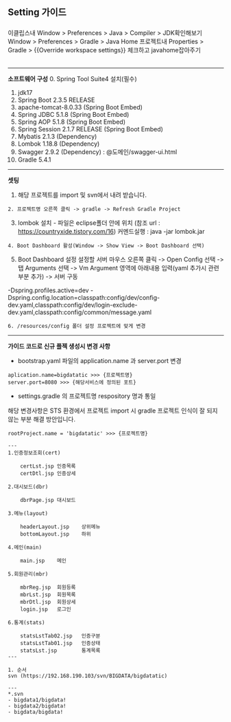 ## Setting 가이드

#####
이클립스내 Window > Preferences > Java > Compiler > JDK확인해보기
		Window > Preferences > Gradle > Java Home
프로젝트내 Properties > Gradle > {{Override workspace settings}} 체크하고 javahome잡아주기

######

---

**소프트웨어 구성**
0. Spring Tool Suite4 설치(필수)
1. jdk17
2. Spring Boot 2.3.5 RELEASE
3. apache-tomcat-8.0.33 (Spring Boot Embed)
4. Spring JDBC 5.1.8 (Spring Boot Embed)
5. Spring AOP 5.1.8 (Spring Boot Embed)
6. Spring Session 2.1.7 RELEASE (Spring Boot Embed)
7. Mybatis 2.1.3 (Dependency)
8. Lombok 1.18.8 (Dependency)
9. Swagger 2.9.2 (Dependency) : @도메인/swagger-ui.html
10. Gradle 5.4.1

---

**셋팅**
1. 해당 프로젝트를 import 및 svn에서 내려 받습니다.
```
2. 프로젝트명 오른쪽 클릭 -> gradle -> Refresh Gradle Project
```
3. lombok 설치 - 파일은 eclipse폴더 안에 위치
   (참조 url : https://countryxide.tistory.com/16)
    커멘드실행 : java -jar lombok.jar
```
4. Boot Dashboard 활성(Window -> Show View -> Boot Dashboard 선택)
```
5. Boot Dashboard 설정
   설정할 서버 마우스 오른쪽 클릭 -> Open Config 선택 -> 탭 Arguments 선택 -> Vm Argument 영역에 아래내용 입력(yaml 추가시 관련 부분 추가) -> 서버 구동

-Dspring.profiles.active=dev
-Dspring.config.location=classpath:config/dev/config-dev.yaml,classpath:config/dev/login-exclude-dev.yaml,classpath:config/common/message.yaml
```
6. /resources/config 폴더 설정 프로젝트에 맞게 변경
```

---

**가이드 코드로 신규 플젝 생성시 변경 사항**
- bootstrap.yaml 파일의 application.name 과 server.port 변경
```
aplication.name=bigdatatic >>> {프로젝트명}
server.port=8080 >>> {해당서비스에 정의된 포트}
```
- settings.gradle 의 프로젝트명 respository 명과 통일

해당 변경사항은 STS 환경에서 프로젝트 import 시 gradle 프로젝트 인식이 잘 되지 않는 부분 해결 방안입니다.
```
rootProject.name = 'bigdatatic' >>> {프로젝트명}

---
1.인증정보조회(cert)

	certLst.jsp	인증목록
	certDtl.jsp	인증상세

2.대시보드(dbr)

	dbrPage.jsp	대시보드

3.메뉴(layout)

	headerLayout.jsp	상위메뉴
	bottomLayout.jsp	하위

4.메인(main)

	main.jsp	메인

5.회원관리(mbr)

	mbrReg.jsp	회원등록
	mbrLst.jsp	회원목록
	mbrDtl.jsp	회원상세
	login.jsp	로그인

6.통계(stats)

	statsLstTab02.jsp	인증구분
	statsLstTab01.jsp	인증상태
	statsLst.jsp		통계목록
---

1. 순서
svn (https://192.168.190.103/svn/BIGDATA/bigdatatic)

---
*.svn
- bigdata1/bigdata!
- bigdata2/bigdata!
- bigdata/bigdata!


